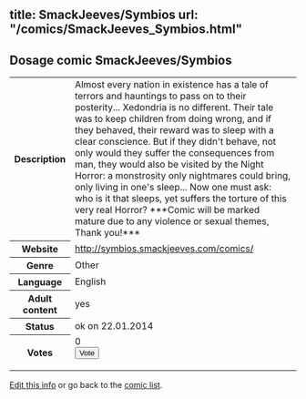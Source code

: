 title: SmackJeeves/Symbios
url: "/comics/SmackJeeves_Symbios.html"
---
Dosage comic SmackJeeves/Symbios
-----------------------------------------

<p id="msg"></p>
<script type="text/javascript">
if (window.location.search === '?edit_info_mail=sent_ok') {
  var elem = document.getElementById("msg");
  elem.innerHTML = 'Edited information sucessfully sent for review, which is usually done daily. Thanks!';
  elem.className = 'ok';
}
</script>
<table class="comicinfo">
<tr>
<th>Description</th><td>Almost every nation in existence has a tale of terrors and hauntings to pass on to their posterity... Xedondria is no different. Their tale was to keep children from doing wrong, and if they behaved, their reward was to sleep with a clear conscience. But if they didn't behave, not only would they suffer the consequences from man, they would also be visited by the Night Horror: a monstrosity only nightmares could bring, only living in one's sleep... Now one must ask: who is it that sleeps, yet suffers the torture of this very real Horror? ***Comic will be marked mature due to any violence or sexual themes, Thank you!***</td>
</tr>
<tr>
<th>Website</th><td><a href="http://symbios.smackjeeves.com/comics/">http://symbios.smackjeeves.com/comics/</a></td>
</tr>
<tr>
<th>Genre</th><td>Other</td>
</tr>
<tr>
<th>Language</th><td>English</td>
</tr>
<tr>
<th>Adult content</th><td>yes</td>
</tr>
<tr>
<th>Status</th><td>ok on 22.01.2014</td>
</tr>
<tr>
<th>Votes</th><td>0
<form action="http://gaecounter.appspot.com/count/" method="POST">
<input name="name" type="hidden" value="SmackJeeves_Symbios"/>
<input name="uid" type="hidden" id="voteuid" value=""/>
<input type="submit" value="Vote"/>
</form>
</td>
</tr>
</table>
<script type="text/javascript">
var ua = navigator.userAgent;
document.getElementById("voteuid").value = ua.replace(/[^a-zA-Z0-9\._:]/g , "_");;
</script>

[Edit this info](SmackJeeves_Symbios_edit.html) or go back to the [comic list](../comic-index.html).

